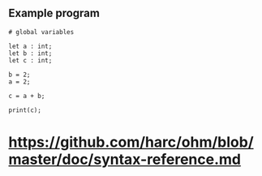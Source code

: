 ## Example program

```
# global variables

let a : int;
let b : int;
let c : int;

b = 2;
a = 2;

c = a + b;

print(c);
```

# https://github.com/harc/ohm/blob/master/doc/syntax-reference.md

